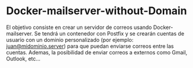 # Docker-mailserver-without-Domain
El objetivo consiste en crear un servidor de correos usando Docker-mailserver. Se tendrá un contenedor con Postfix  y se crearán cuentas de usuario con un dominio personalizado (por ejemplo: juan@midominio.server) para que puedan enviarse correos entre las cuentas. Ademas, la posibilidad de enviar correos a externos como Gmail, Outlook, etc...
